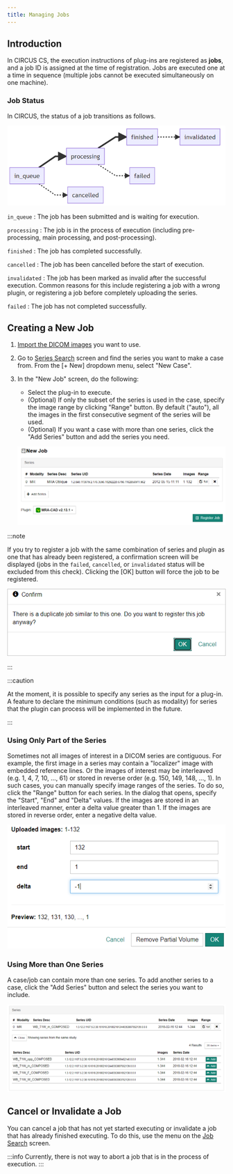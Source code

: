 ```yaml
---
title: Managing Jobs
---
```


## Introduction

In CIRCUS CS, the execution instructions of plug-ins are registered as **jobs**, and a job ID is assigned at the time of registration. Jobs are executed one at a time in sequence (multiple jobs cannot be executed simultaneously on one machine).

### Job Status

In CIRCUS, the status of a job transitions as follows.

![Job Status](./job-status.png)

`in_queue`
: The job has been submitted and is waiting for execution.

`processing`
: The job is in the process of execution (including pre-processing, main processing, and post-processing).

`finished`
: The job has completed successfully.

`cancelled`
: The job has been cancelled before the start of execution.

`invalidated`
: The job has been marked as invalid after the successful execution. Common reasons for this include registering a job with a wrong plugin, or registering a job before completely uploading the series.

`failed`
: The job has not completed successfully.

## Creating a New Job

1. [Import the DICOM images](./series-import.md) you want to use.

1. Go to [Series Search](./series-search.md) screen and find the series you want to make a case from. From the [+ New] dropdown menu, select "New Case".

1. In the "New Job" screen, do the following:

   - Select the plug-in to execute.
   - (Optional) If only the subset of the series is used in the case, specify the image range by clicking "Range" button. By default ("auto"), all the images in the first consecutive segment of the series will be used.
   - (Optional) If you want a case with more than one series, click the "Add Series" button and add the series you need.

   ![New Job](new-job.png)

:::note

If you try to register a job with the same combination of series and plugin as one that has already been registered, a confirmation screen will be displayed (jobs in the `failed`, `cancelled`, or `invalidated` status will be excluded from this check). Clicking the [OK] button will force the job to be registered.

![Duplicate Job Confirmation Dialog](confirm-duplicate-job.png)

:::

:::caution

At the moment, it is possible to specify any series as the input for a plug-in. A feature to declare the minimum conditions (such as modality) for series that the plugin can process will be implemented in the future.

:::

### Using Only Part of the Series

Sometimes not all images of interest in a DICOM series are contiguous. For example, the first image in a series may contain a "localizer" image with embedded reference lines. Or the images of interest may be interleaved (e.g. 1, 4, 7, 10, ..., 61) or stored in reverse order (e.g. 150, 149, 148, ..., 1). In such cases, you can manually specify image ranges of the series. To do so, click the "Range" button for each series. In the dialog that opens, specify the "Start", "End" and "Delta" values. If the images are stored in an interleaved manner, enter a delta value greater than 1. If the images are stored in reverse order, enter a negative delta value.

![Partial volume setting](partial-volume-dialog.png)

### Using More than One Series

A case/job can contain more than one series. To add another series to a case, click the "Add Series" button and select the series you want to include.

![Add DICOM series](add-dicom-series.png)

## Cancel or Invalidate a Job

You can cancel a job that has not yet started executing or invalidate a job that has already finished executing. To do this, use the menu on the [Job Search](./plugin-job-search.md) screen.

:::info
Currently, there is not way to abort a job that is in the process of execution.
:::
